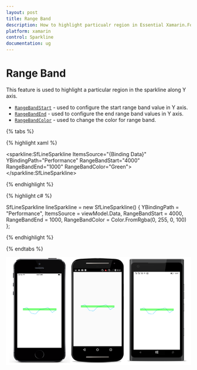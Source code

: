 ```yaml
---
layout: post
title: Range Band
description: How to highlight particualr region in Essential Xamarin.Forms Sparkline
platform: xamarin
control: Sparkline
documentation: ug
---
```


# Range Band

This feature is used to highlight a particular region in the sparkline along Y axis.

* [`RangeBandStart`](https://help.syncfusion.com/cr/cref_files/xamarin/Syncfusion.SfSparkline.XForms~Syncfusion.SfSparkline.XForms.SfSparklineBase~RangeBandStart.html) - used to configure the start range band value in Y axis.
* [`RangeBandEnd`](https://help.syncfusion.com/cr/cref_files/xamarin/Syncfusion.SfSparkline.XForms~Syncfusion.SfSparkline.XForms.SfSparklineBase~RangeBandEnd.html) - used to configure the end range band values in Y axis.
* [`RangeBandColor`](https://help.syncfusion.com/cr/cref_files/xamarin/Syncfusion.SfSparkline.XForms~Syncfusion.SfSparkline.XForms.SfSparklineBase~RangeBandColor.html) - used to change the color for range band.

{% tabs %} 

{% highlight xaml %}

  <sparkline:SfLineSparkline ItemsSource="{Binding Data}" 
                             YBindingPath="Performance" 
                             RangeBandStart="4000" 
                             RangeBandEnd="1000"
                             RangeBandColor="Green"> 
  </sparkline:SfLineSparkline>

{% endhighlight %}

{% highlight c# %}

SfLineSparkline lineSparkline = new SfLineSparkline()
{
    YBindingPath = "Performance",
    ItemsSource = viewModel.Data,
    RangeBandStart = 4000,
    RangeBandEnd = 1000,
    RangeBandColor = Color.FromRgba(0, 255, 0, 100)
};

{% endhighlight %}

{% endtabs %}

![](sparkline_images/RangeBand.png)
